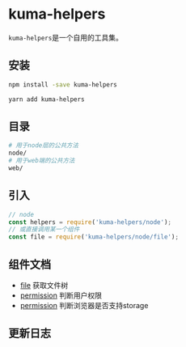 # kuma-helpers

``kuma-helpers``是一个自用的工具集。

## 安装

```bash
npm install -save kuma-helpers
```

```bash
yarn add kuma-helpers
```

## 目录

```bash
# 用于node层的公共方法
node/
# 用于web端的公共方法
web/
```

## 引入

```javascript
// node
const helpers = require('kuma-helpers/node');
// 或直接调用某一个组件
const file = require('kuma-helpers/node/file');
```

## 组件文档

- [file](doc/file.md) 获取文件树
- [permission](doc/permission.md) 判断用户权限
- [permission](doc/storageAvailable.md) 判断浏览器是否支持storage

## 更新日志
